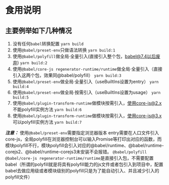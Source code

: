 # 食用说明

## 主要例举如下几种情况

1. 没有任何`babel`转换配置  `yarn build`
2. 使用`@babel/preset-env`只做语法转换  `yarn build:1`
3. 使用`@babel/polyfill`做全局·全量引入(直接引入整个包，babel@7.4以后废弃)  `yarn build:2`
4. 使用`@babel/core-js regenerator-runtime/runtime`做全局·全量引入（直接引入这两个包，效果同@babel/polyfill）  `yarn build:3`
5. 使用`@babel/preset-env`做全局·全量引入（useBuiltIns设置为entry）  `yarn build:4`
6. 使用`@babel/preset-env`做全局·按需引入（useBuiltIns设置为usage）  `yarn build:5`
7. 使用`@babel/plugin-transform-runtime`做模块按需引入，使用core-js@2.x 不能polyfill实例方法  `yarn build:6`
8. 使用`@babel/plugin-transform-runtime`做模块按需引入，使用core-js@3.x 可以polyfill实例方法  `yarn build:7`

***注意：*** 使用`@babel/preset-env`需要指定浏览器版本 entry需要在人口文件引入core-js，全局polyfill在浏览器控制台可以输入Promise等打印出对应的函数，而模块polyfill不行，模块polyfill会引入对应的@babel/runtime、@babel/runtime-corejs2、@babel/runtime-corejs3未安装不会报错。 `@babel/polyfill @babel/core-js regenerator-runtime/runtime`是直接引入包，不需要配置babel（所谓的polyfill就是将具有polyfill能力的js文件或者包引入到项目中，配置babel去做应用级或者模块级别的polyfill只是为了能自动引入、并且减少引入的polyfill文件）
